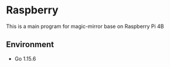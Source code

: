 # Raspberry

This is a main program for magic-mirror base on Raspberry Pi 4B

## Environment
- Go 1.15.6
